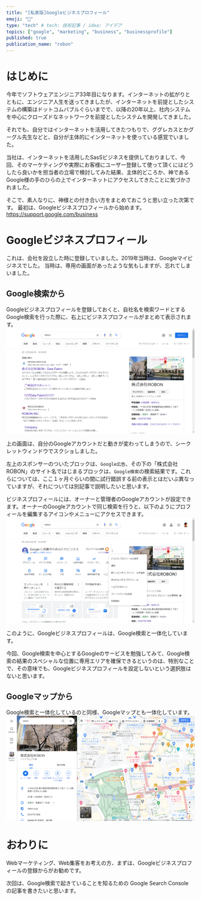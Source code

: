 ```yaml
---
title: "[私家版]Googleビジネスプロフィール"
emoji: "🌈"
type: "tech" # tech: 技術記事 / idea: アイデア
topics: ["google", "marketing", "business", "businessprofile"]
published: true
publication_name: "robon"
---
```


# はじめに
今年でソフトウェアエンジニア33年目になります。インターネットの拡がりとともに、エンジニア人生を送ってきましたが、インターネットを前提としたシステムの構築はドットコムバブルぐらいまでで、以降の20年以上、社内システムを中心にクローズドなネットワークを前提としたシステムを開発してきました。

それでも、自分ではインターネットを活用してきたつもりで、ググレカスとかグーグル先生などと、自分が主体的にインターネットを使っている感覚でいました。

当社は、インターネットを活用したSasSビジネスを提供しておりまして、今回、そのマーケティングや実際にお客様にユーザー登録して使って頂くにはどうしたら良いかを担当者の立場で検討してみた結果、主体的どころか、神であるGoogle様の手のひらの上でインターネットにアクセスしてきたことに気づかされました。

そこで、素人なりに、神様との付き合い方をまとめておこうと思い立った次第です。
最初は、Googleビジネスプロフィールから始めます。
https://support.google.com/business

# Googleビジネスプロフィール
これは、会社を設立した時に登録していました。2019年当時は、Googleマイビジネスでした。
当時は、専用の画面があったような気もしますが、忘れてしまいました。

## Google検索から
Googleビジネスプロフィールを登録しておくと、自社名を検索ワードとするGoogle検索を行った際に、右上にビジネスプロフィールがまとめて表示されます。
![](/images/7bef3d1f274881/profile0.png)

上の画面は、自分のGoogleアカウントだと動きが変わってしまうので、シークレットウィンドウでスクショしました。

左上のスポンサーのついたブロックは、`Google広告`、その下の「株式会社ROBON」のサイト名ではじまるブロックは、`Google検索`の検索結果です。これらについては、ここ１ヶ月ぐらいの間に試行錯誤する前の表示とはだいぶ異なっていますが、それについては別記事で説明したいと思います。

ビジネスプロフィールには、オーナーと管理者のGoogleアカウントが設定できます。オーナーのGoogleアカウントで同じ検索を行うと、以下のようにプロフィールを編集するアイコンやメニューにアクセスできます。
![](/images/7bef3d1f274881/profile1.png)

このように、Googleビジネスプロフィールは、Google検索と一体化しています。

今回、Google検索を中心とするGoogleのサービスを勉強してみて、Google検索の結果のスペシャルな位置に専用エリアを確保できるというのは、特別なことで、その意味でも、Googleビジネスプロフィールを設定しないという選択肢はないと思います。

## Googleマップから
Google検索と一体化しているのと同様、Googleマップとも一体化しています。
![](/images/7bef3d1f274881/map0.png)

# おわりに
Webマーケティング、Web集客をお考えの方、まずは、Googleビジネスプロフィールの登録からがお勧めです。

次回は、Google検索で起きていることを知るための Google Search Console の記事を書きたいと思います。

